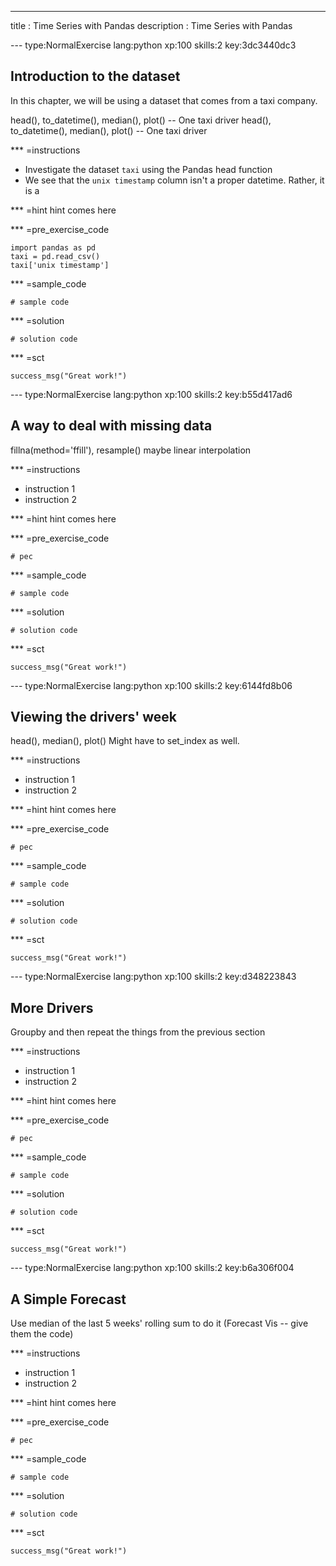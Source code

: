 ---
title       : Time Series with Pandas
description : Time Series with Pandas

--- type:NormalExercise lang:python xp:100 skills:2 key:3dc3440dc3
## Introduction to the dataset

In this chapter, we will be using a dataset that comes from a taxi company.

head(), to_datetime(), median(), plot() -- One taxi driver
head(), to_datetime(), median(), plot() -- One taxi driver

*** =instructions
- Investigate the dataset `taxi` using the Pandas head function
- We see that the `unix timestamp` column isn't a proper datetime. Rather, it is a 

*** =hint
hint comes here

*** =pre_exercise_code
```{python}
import pandas as pd
taxi = pd.read_csv()
taxi['unix timestamp']
```

*** =sample_code
```{python}
# sample code
```

*** =solution
```{python}
# solution code
```

*** =sct
```{python}
success_msg("Great work!")
```

--- type:NormalExercise lang:python xp:100 skills:2 key:b55d417ad6
## A way to deal with missing data

fillna(method='ffill'), resample() maybe linear interpolation

*** =instructions
- instruction 1
- instruction 2

*** =hint
hint comes here

*** =pre_exercise_code
```{python}
# pec
```

*** =sample_code
```{python}
# sample code
```

*** =solution
```{python}
# solution code
```

*** =sct
```{python}
success_msg("Great work!")
```

--- type:NormalExercise lang:python xp:100 skills:2 key:6144fd8b06
## Viewing the drivers' week

head(), median(), plot() Might have to set_index as well.

*** =instructions
- instruction 1
- instruction 2

*** =hint
hint comes here

*** =pre_exercise_code
```{python}
# pec
```

*** =sample_code
```{python}
# sample code
```

*** =solution
```{python}
# solution code
```

*** =sct
```{python}
success_msg("Great work!")
```

--- type:NormalExercise lang:python xp:100 skills:2 key:d348223843
## More Drivers

Groupby and then repeat the things from the previous section

*** =instructions
- instruction 1
- instruction 2

*** =hint
hint comes here

*** =pre_exercise_code
```{python}
# pec
```

*** =sample_code
```{python}
# sample code
```

*** =solution
```{python}
# solution code
```

*** =sct
```{python}
success_msg("Great work!")
```

--- type:NormalExercise lang:python xp:100 skills:2 key:b6a306f004
## A Simple Forecast

Use median of the last 5 weeks' rolling sum to do it (Forecast Vis -- give them the code)

*** =instructions
- instruction 1
- instruction 2

*** =hint
hint comes here

*** =pre_exercise_code
```{python}
# pec
```

*** =sample_code
```{python}
# sample code
```

*** =solution
```{python}
# solution code
```

*** =sct
```{python}
success_msg("Great work!")
```

